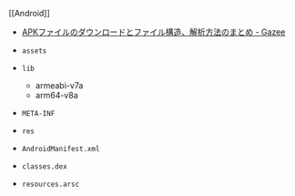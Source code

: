 [[Android]]

- [APKファイルのダウンロードとファイル構造、解析方法のまとめ - Gazee](https://gazee.net/develop/apk-structure/)

-   `assets`
-   `lib`
	* armeabi-v7a
	* arm64-v8a
-   `META-INF`
-   `res`
-   `AndroidManifest.xml`
-   `classes.dex`
-   `resources.arsc`
